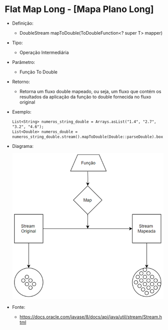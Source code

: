 # Flat Map Long - [Mapa Plano Long]

- Definição: 
    - DoubleStream mapToDouble(ToDoubleFunction<? super T> mapper)

- Tipo: 
    - Operação Intermediária

- Parâmetro:
    - Função To Double

- Retorno:
    - Retorna um fluxo double mapeado, ou seja, um fluxo que contém os resultados da aplicação da função to double fornecida no fluxo original 

- Exemplo: 
    ```
    List<String> numeros_string_double = Arrays.asList("1.4", "2.7", "3.2", "4.6");
	List<Double> numeros_double = numeros_string_double.stream().mapToDouble(Double::parseDouble).boxed().toList();
    ```
- Diagrama:

    ![Map](../images/04_map.png)

- Fonte: 
    - https://docs.oracle.com/javase/8/docs/api/java/util/stream/Stream.html